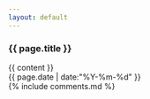 ```yaml
---
layout: default
---
```

<h3 class="post-title">{{ page.title }}</h3>
<div class="post-content">
{{ content }}
</div>
<div class="post-time-line">
  <time datetime="{{ page.date | date:"%Y-%m-%d" }}">{{ page.date | date:"%Y-%m-%d" }}</time>
</div>
{% include comments.md %}